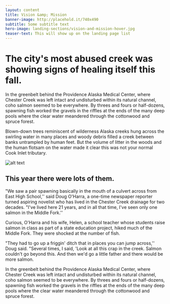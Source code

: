 ```yaml
---
layout: content 
title: Vision &amp; Mission
banner-image: http://placehold.it/740x490
subtitle: Some subtitle text
hero-image: landing-sections/vision-and-mission-hover.jpg
teaser-text: This will show up on the landing page list
---
```


# The city's most abused creek was showing signs of healing itself this fall.

In the greenbelt behind the Providence Alaska Medical Center, where Chester Creek was left
intact and undisturbed within its natural channel, coho salmon seemed to be everywhere. By
threes and fours or half-dozens, spawning fish worked the gravels in the riffles at the ends of
the many deep pools where the clear water meandered through the cottonwood and spruce forest.

Blown-down trees reminiscent of wilderness Alaska creeks hung across the swirling water in many
places and woody debris filled a creek between banks untrampled by human feet. But the volume of
litter in the woods and the human flotsam on the water made it clear this was not your normal
Cook Inlet tributary.

![alt text](http://placehold.it/740x490)

## This year there were lots of them.

"We saw a pair spawning basically in the mouth of a culvert across from East High School,'' said
Doug O'Harra, a one-time newspaper reporter turned aspiring novelist who has lived in the Chester
Creek drainage for two decades. "I've lived here 21 years, and in all that time, I've seen only
one salmon in the Middle Fork.''

Curious, O'Harra and his wife, Helen, a school teacher whose students raise salmon in class as
part of a state education project, hiked much of the Middle Fork. They were shocked at the
number of fish.

"They had to go up a friggin' ditch that in places you can jump across,'' Doug said. "Several
times, I said, 'Look at all this crap in the creek. Salmon couldn't go beyond this. And then
we'd go a little father and there would be more salmon.

In the greenbelt behind the Providence Alaska Medical Center, where Chester Creek was left
intact and undisturbed within its natural channel, coho salmon seemed to be everywhere. By
threes and fours or half-dozens, spawning fish worked the gravels in the riffles at the ends of
the many deep pools where the clear water meandered through the cottonwood and spruce forest.
